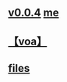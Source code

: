 ## [v0.0.4](https://github.com/littleflute/AS-IT-IS/edit/master/README.md) [me](https://littleflute.github.io/AS-IT-IS/)
## [【voa】](https://littleflute.github.io/voa)
## [files](files)
